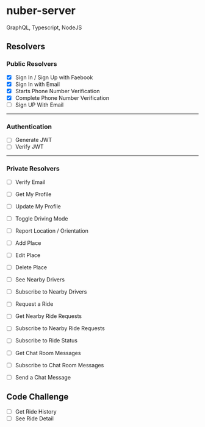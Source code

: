 # nuber-server

GraphQL, Typescript, NodeJS

## Resolvers

### Public Resolvers

- [x] Sign In / Sign Up with Faebook
- [x] Sign In with Email
- [x] Starts Phone Number Verification
- [x] Complete Phone Number Verification
- [ ] Sign UP With Email

--- 

### Authentication

- [ ] Generate JWT
- [ ] Verify JWT

---

### Private Resolvers

- [ ] Verify Email
- [ ] Get My Profile
- [ ] Update My Profile
- [ ] Toggle Driving Mode
- [ ] Report Location / Orientation
- [ ] Add Place
- [ ] Edit Place
- [ ] Delete Place
- [ ] See Nearby Drivers
- [ ] Subscribe to Nearby Drivers
- [ ] Request a Ride
- [ ] Get Nearby Ride Requests
- [ ] Subscribe to Nearby Ride Requests
- [ ] Subscribe to Ride Status
- [ ] Get Chat Room Messages
- [ ] Subscribe to Chat Room Messages
- [ ] Send a Chat Message



## Code Challenge

- [ ] Get Ride History
- [ ] See Ride Detail
